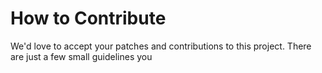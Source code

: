 # How to Contribute

We'd love to accept your patches and contributions to this project. There are
just a few small guidelines you